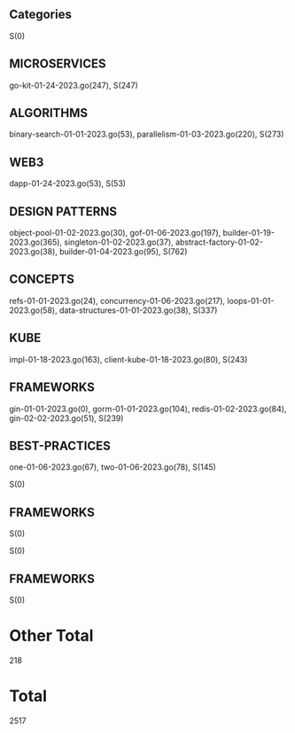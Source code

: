 ## Categories
S(0)

## MICROSERVICES
go-kit-01-24-2023.go(247), 
S(247)

## ALGORITHMS
binary-search-01-01-2023.go(53), parallelism-01-03-2023.go(220), 
S(273)

## WEB3
dapp-01-24-2023.go(53), 
S(53)

## DESIGN PATTERNS
object-pool-01-02-2023.go(30), gof-01-06-2023.go(197), builder-01-19-2023.go(365), singleton-01-02-2023.go(37), abstract-factory-01-02-2023.go(38), builder-01-04-2023.go(95), 
S(762)

## CONCEPTS
refs-01-01-2023.go(24), concurrency-01-06-2023.go(217), loops-01-01-2023.go(58), data-structures-01-01-2023.go(38), 
S(337)

## KUBE
impl-01-18-2023.go(163), client-kube-01-18-2023.go(80), 
S(243)

## FRAMEWORKS
gin-01-01-2023.go(0), gorm-01-01-2023.go(104), redis-01-02-2023.go(84), gin-02-02-2023.go(51), 
S(239)

## BEST-PRACTICES
one-01-06-2023.go(67), two-01-06-2023.go(78), 
S(145)

S(0)

## FRAMEWORKS

S(0)

S(0)

## FRAMEWORKS

S(0)

# Other Total 
218
# Total 
2517